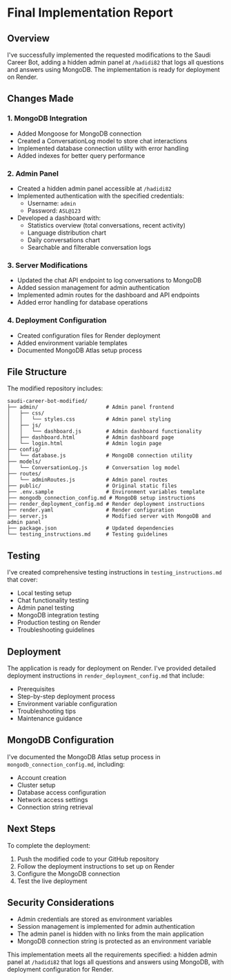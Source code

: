 # Final Implementation Report

## Overview
I've successfully implemented the requested modifications to the Saudi Career Bot, adding a hidden admin panel at `/hadidi82` that logs all questions and answers using MongoDB. The implementation is ready for deployment on Render.

## Changes Made

### 1. MongoDB Integration
- Added Mongoose for MongoDB connection
- Created a ConversationLog model to store chat interactions
- Implemented database connection utility with error handling
- Added indexes for better query performance

### 2. Admin Panel
- Created a hidden admin panel accessible at `/hadidi82`
- Implemented authentication with the specified credentials:
  - Username: `admin`
  - Password: `ASL@123`
- Developed a dashboard with:
  - Statistics overview (total conversations, recent activity)
  - Language distribution chart
  - Daily conversations chart
  - Searchable and filterable conversation logs

### 3. Server Modifications
- Updated the chat API endpoint to log conversations to MongoDB
- Added session management for admin authentication
- Implemented admin routes for the dashboard and API endpoints
- Added error handling for database operations

### 4. Deployment Configuration
- Created configuration files for Render deployment
- Added environment variable templates
- Documented MongoDB Atlas setup process

## File Structure
The modified repository includes:

```
saudi-career-bot-modified/
├── admin/                      # Admin panel frontend
│   ├── css/
│   │   └── styles.css          # Admin panel styling
│   ├── js/
│   │   └── dashboard.js        # Admin dashboard functionality
│   ├── dashboard.html          # Admin dashboard page
│   └── login.html              # Admin login page
├── config/
│   └── database.js             # MongoDB connection utility
├── models/
│   └── ConversationLog.js      # Conversation log model
├── routes/
│   └── adminRoutes.js          # Admin panel routes
├── public/                     # Original static files
├── .env.sample                 # Environment variables template
├── mongodb_connection_config.md # MongoDB setup instructions
├── render_deployment_config.md # Render deployment instructions
├── render.yaml                 # Render configuration
├── server.js                   # Modified server with MongoDB and admin panel
├── package.json                # Updated dependencies
└── testing_instructions.md     # Testing guidelines
```

## Testing
I've created comprehensive testing instructions in `testing_instructions.md` that cover:
- Local testing setup
- Chat functionality testing
- Admin panel testing
- MongoDB integration testing
- Production testing on Render
- Troubleshooting guidelines

## Deployment
The application is ready for deployment on Render. I've provided detailed deployment instructions in `render_deployment_config.md` that include:
- Prerequisites
- Step-by-step deployment process
- Environment variable configuration
- Troubleshooting tips
- Maintenance guidance

## MongoDB Configuration
I've documented the MongoDB Atlas setup process in `mongodb_connection_config.md`, including:
- Account creation
- Cluster setup
- Database access configuration
- Network access settings
- Connection string retrieval

## Next Steps
To complete the deployment:
1. Push the modified code to your GitHub repository
2. Follow the deployment instructions to set up on Render
3. Configure the MongoDB connection
4. Test the live deployment

## Security Considerations
- Admin credentials are stored as environment variables
- Session management is implemented for admin authentication
- The admin panel is hidden with no links from the main application
- MongoDB connection string is protected as an environment variable

This implementation meets all the requirements specified: a hidden admin panel at `/hadidi82` that logs all questions and answers using MongoDB, with deployment configuration for Render.
